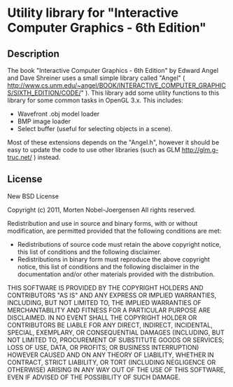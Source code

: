 Utility library for "Interactive Computer Graphics - 6th Edition"
====================================

## Description

The book "Interactive Computer Graphics - 6th Edition" by Edward Angel and Dave Shreiner uses a small simple library called "Angel" ( http://www.cs.unm.edu/~angel/BOOK/INTERACTIVE_COMPUTER_GRAPHICS/SIXTH_EDITION/CODE/" ). 
This library add some utility functions to this library for some common tasks in OpenGL 3.x. This includes:

 * Wavefront .obj model loader
 * BMP image loader
 * Select buffer (useful for selecting objects in a scene).
 
Most of these extensions depends on the "Angel.h", however it should be easy to update the code to use other libraries (such as GLM http://glm.g-truc.net/ ) instead.

## License

New BSD License

Copyright (c) 2011, Morten Nobel-Joergensen
All rights reserved.

Redistribution and use in source and binary forms, with or without modification, are permitted provided that the
following conditions are met:

 - Redistributions of source code must retain the above copyright notice, this list of conditions and the following disclaimer.
 - Redistributions in binary form must reproduce the above copyright notice, this list of conditions and the following disclaimer in the documentation and/or other materials provided with the distribution.

THIS SOFTWARE IS PROVIDED BY THE COPYRIGHT HOLDERS AND CONTRIBUTORS "AS IS" AND ANY EXPRESS OR IMPLIED WARRANTIES,
INCLUDING, BUT NOT LIMITED TO, THE IMPLIED WARRANTIES OF MERCHANTABILITY AND FITNESS FOR A PARTICULAR PURPOSE ARE
DISCLAIMED. IN NO EVENT SHALL THE COPYRIGHT HOLDER OR CONTRIBUTORS BE LIABLE FOR ANY DIRECT, INDIRECT, INCIDENTAL,
SPECIAL, EXEMPLARY, OR CONSEQUENTIAL DAMAGES (INCLUDING, BUT NOT LIMITED TO, PROCUREMENT OF SUBSTITUTE GOODS OR
SERVICES; LOSS OF USE, DATA, OR PROFITS; OR BUSINESS INTERRUPTION) HOWEVER CAUSED AND ON ANY THEORY OF LIABILITY,
WHETHER IN CONTRACT, STRICT LIABILITY, OR TORT (INCLUDING NEGLIGENCE OR OTHERWISE) ARISING IN ANY WAY OUT OF THE USE
OF THIS SOFTWARE, EVEN IF ADVISED OF THE POSSIBILITY OF SUCH DAMAGE.
